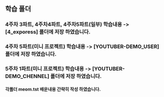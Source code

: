 ## 학습 폴더
### 4주차 3파트, 4주차4파트, 4주차5파트(일부) 학습내용 -> [4_exporess] 폴더에 저장 하였습니다.

### 4주차 5파트(미니 프로젝트) 학습내용 -> [YOUTUBER-DEMO_USER] 폴더에 저장 하였습니다.

### 5주차 1파트(미니 프로젝트) 학습내용 -> [YOUTUBER-DEMO_CHENNEL] 폴더에 저장 하였습니다.
#### 각폴더 meom.tst 배운내용 간략히 작성 하였습니다.
